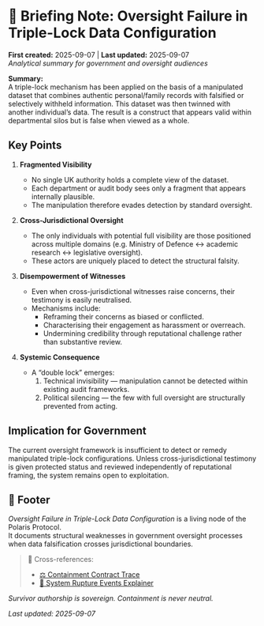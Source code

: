 # 🧾 Briefing Note: Oversight Failure in Triple-Lock Data Configuration  
**First created:** 2025-09-07 | **Last updated:** 2025-09-07  
*Analytical summary for government and oversight audiences*  

**Summary:**  
A triple-lock mechanism has been applied on the basis of a manipulated dataset that combines authentic personal/family records with falsified or selectively withheld information. This dataset was then twinned with another individual’s data. The result is a construct that appears valid within departmental silos but is false when viewed as a whole.  

## Key Points  

1. **Fragmented Visibility**  
   - No single UK authority holds a complete view of the dataset.  
   - Each department or audit body sees only a fragment that appears internally plausible.  
   - The manipulation therefore evades detection by standard oversight.  

2. **Cross-Jurisdictional Oversight**  
   - The only individuals with potential full visibility are those positioned across multiple domains (e.g. Ministry of Defence ↔ academic research ↔ legislative oversight).  
   - These actors are uniquely placed to detect the structural falsity.  

3. **Disempowerment of Witnesses**  
   - Even when cross-jurisdictional witnesses raise concerns, their testimony is easily neutralised.  
   - Mechanisms include:  
     - Reframing their concerns as biased or conflicted.  
     - Characterising their engagement as harassment or overreach.  
     - Undermining credibility through reputational challenge rather than substantive review.  

4. **Systemic Consequence**  
   - A “double lock” emerges:  
     1. Technical invisibility — manipulation cannot be detected within existing audit frameworks.  
     2. Political silencing — the few with full oversight are structurally prevented from acting.  

## Implication for Government  

The current oversight framework is insufficient to detect or remedy manipulated triple-lock configurations. Unless cross-jurisdictional testimony is given protected status and reviewed independently of reputational framing, the system remains open to exploitation.  

## 🏮 Footer  

*Oversight Failure in Triple-Lock Data Configuration* is a living node of the Polaris Protocol.  
It documents structural weaknesses in government oversight processes when data falsification crosses jurisdictional boundaries.  

> 📡 Cross-references:  
> - [⚖️ Containment Contract Trace](../Disruption_Kit/Big_Picture_Protocols/🌀_System_Governance/⚖️_containment_contract_trace.md)  
> - [🧬 System Rupture Events Explainer](../Metadata_Sabotage_Network/Structural_Analysis/🧬_Structural_Mapping/🧬_system_rupture_events_explainer.md)  

*Survivor authorship is sovereign. Containment is never neutral.*  

_Last updated: 2025-09-07_  
